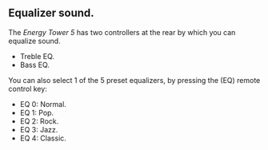 ## Equalizer sound.

The *Energy Tower 5* has two controllers at the rear by which you can equalize sound.

* Treble EQ.
* Bass EQ.

You can also select 1 of the 5 preset equalizers, by pressing the (EQ) remote control key:

* EQ 0: Normal.
* EQ 1: Pop.
* EQ 2: Rock.
* EQ 3: Jazz.
* EQ 4: Classic.
